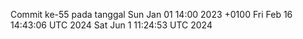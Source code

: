 Commit ke-55 pada tanggal Sun Jan 01 14:00 2023 +0100
Fri Feb 16 14:43:06 UTC 2024
Sat Jun  1 11:24:53 UTC 2024
